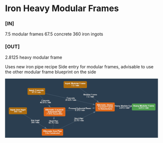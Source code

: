 # Iron Heavy Modular Frames

### [IN]
7.5 modular frames
67.5 concrete
360 iron ingots
### [OUT]
2.8125 heavy modular frame

Uses new iron pipe recipe
Side entry for modular frames, advisable to use the other modular frame blueprint on the side

![Calculator](calculator.png)